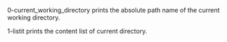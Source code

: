 0-current_working_directory prints the absolute path name of the current working directory.

1-listit prints the content list of current directory.
